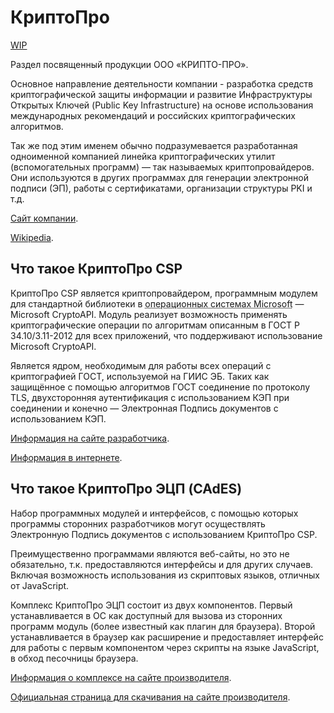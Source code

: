 # КриптоПро

[WIP](../_wip_banner.part.md ':include')

Раздел посвященный продукции ООО &laquo;КРИПТО-ПРО&raquo;.

Основное направление деятельности компании - разработка средств криптографической защиты информации и развитие Инфраструктуры Открытых Ключей (Public Key Infrastructure) на основе использования международных рекомендаций и российских криптографических алгоритмов.

Так же под этим именем обычно подразумевается разработанная одноименной компанией линейка криптографических утилит (вспомогательных программ) — так называемых криптопровайдеров. Они используются в других программах для генерации электронной подписи (ЭП), работы с сертификатами, организации структуры PKI и т.д.

[Сайт компании](https://www.cryptopro.ru/about).

[Wikipedia](https://ru.wikipedia.org/wiki/%D0%9A%D1%80%D0%B8%D0%BF%D1%82%D0%BE%D0%9F%D1%80%D0%BE).

## Что такое КриптоПро CSP

КриптоПро CSP является криптопровайдером, программным модулем для стандартной библиотеки в <abbr title="В других операционных системах используются другие интерфейсы для встраивания">операционных системах Microsoft</abbr> &mdash; Microsoft CryptoAPI. Модуль реализует возможность применять криптографические операции по алгоритмам описанным в ГОСТ Р 34.10/3.11-2012 для всех приложений, что поддерживают использование Microsoft CryptoAPI.

Является ядром, необходимым для работы всех операций с криптографией ГОСТ, используемой на ГИИС ЭБ. Таких как защищённое с помощью алгоритмов ГОСТ соединение по протоколу TLS, двухсторонняя аутентификация с использованием КЭП при соединении и конечно &mdash; Электронная Подпись документов с использованием КЭП.

[Информация на сайте разработчика](https://www.cryptopro.ru/products/csp).

[Информация в интернете](https://taxcom.ru/baza-znaniy/otchetnost/stati/chto-takoe-crypto-pro/).

## Что такое КриптоПро ЭЦП (CAdES)

Набор программных модулей и интерфейсов, с помощью которых программы сторонних разработчиков могут осуществлять Электронную Подпись документов с использованием КриптоПро CSP.

Преимущественно программами являются веб-сайты, но это не обязательно, т.к. предоставляются интерфейсы и для других случаев. Включая возможность использования из скриптовых языков, отличных от JavaScript.

Комплекс КриптоПро ЭЦП состоит из двух компонентов. Первый устанавливается в ОС как доступный для вызова из сторонних программ модуль (более известный как плагин для браузера). Второй устанавливается в браузер как расширение и предоставляет интерфейс для работы с первым компонентом через скрипты на языке JavaScript, в обход песочницы браузера.

[Информация о комплексе на сайте производителя](https://www.cryptopro.ru/products/cades).

[Официальная страница для скачивания на сайте производителя](https://www.cryptopro.ru/products/cades/plugin).

<!-- // code: language=markdown insertSpaces=true tabSize=2 -->
